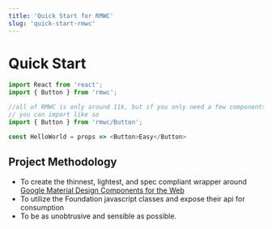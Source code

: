 ```yaml
---
title: 'Quick Start for RMWC'
slug: 'quick-start-rmwc'
---
```


# Quick Start

```javascript
import React from 'react';
import { Button } from 'rmwc';

//all of RMWC is only around 11k, but if you only need a few components
// you can import like so
import { Button } from 'rmwc/Button';

const HelloWorld = props => <Button>Easy</Button>
```

## Project Methodology

- To create the thinnest, lightest, and spec compliant wrapper around [Google Material Design Components for the Web][1]
- To utilize the Foundation javascript classes and expose their api for consumption
- To be as unobtrusive and sensible as possible.

[1]: https://material.io/components/web/
